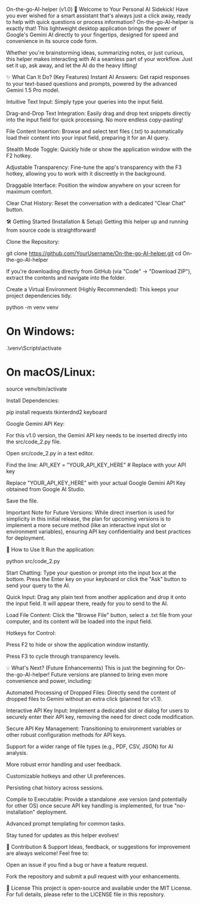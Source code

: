 On-the-go-AI-helper (v1.0)
🚀 Welcome to Your Personal AI Sidekick!
Have you ever wished for a smart assistant that's always just a click away, ready to help with quick questions or process information? On-the-go-AI-helper is exactly that! This lightweight desktop application brings the power of Google's Gemini AI directly to your fingertips, designed for speed and convenience in its source code form.

Whether you're brainstorming ideas, summarizing notes, or just curious, this helper makes interacting with AI a seamless part of your workflow. Just set it up, ask away, and let the AI do the heavy lifting!

✨ What Can It Do? (Key Features)
Instant AI Answers: Get rapid responses to your text-based questions and prompts, powered by the advanced Gemini 1.5 Pro model.

Intuitive Text Input: Simply type your queries into the input field.

Drag-and-Drop Text Integration: Easily drag and drop text snippets directly into the input field for quick processing. No more endless copy-pasting!

File Content Insertion: Browse and select text files (.txt) to automatically load their content into your input field, preparing it for an AI query.

Stealth Mode Toggle: Quickly hide or show the application window with the F2 hotkey.

Adjustable Transparency: Fine-tune the app's transparency with the F3 hotkey, allowing you to work with it discreetly in the background.

Draggable Interface: Position the window anywhere on your screen for maximum comfort.

Clear Chat History: Reset the conversation with a dedicated "Clear Chat" button.

🛠️ Getting Started (Installation & Setup)
Getting this helper up and running from source code is straightforward!

Clone the Repository:

git clone https://github.com/YourUsername/On-the-go-AI-helper.git
cd On-the-go-AI-helper

If you're downloading directly from GitHub (via "Code" -> "Download ZIP"), extract the contents and navigate into the folder.

Create a Virtual Environment (Highly Recommended):
This keeps your project dependencies tidy.

python -m venv venv
# On Windows:
.\venv\Scripts\activate
# On macOS/Linux:
source venv/bin/activate

Install Dependencies:

pip install requests tkinterdnd2 keyboard

Google Gemini API Key:

For this v1.0 version, the Gemini API key needs to be inserted directly into the src/code_2.py file.

Open src/code_2.py in a text editor.

Find the line: API_KEY = "YOUR_API_KEY_HERE" # Replace with your API key

Replace "YOUR_API_KEY_HERE" with your actual Google Gemini API Key obtained from Google AI Studio.

Save the file.

Important Note for Future Versions: While direct insertion is used for simplicity in this initial release, the plan for upcoming versions is to implement a more secure method (like an interactive input slot or environment variables), ensuring API key confidentiality and best practices for deployment.

🚀 How to Use It
Run the application:

python src/code_2.py

Start Chatting: Type your question or prompt into the input box at the bottom. Press the Enter key on your keyboard or click the "Ask" button to send your query to the AI.

Quick Input: Drag any plain text from another application and drop it onto the input field. It will appear there, ready for you to send to the AI.

Load File Content: Click the "Browse File" button, select a .txt file from your computer, and its content will be loaded into the input field.

Hotkeys for Control:

Press F2 to hide or show the application window instantly.

Press F3 to cycle through transparency levels.

💡 What's Next? (Future Enhancements)
This is just the beginning for On-the-go-AI-helper! Future versions are planned to bring even more convenience and power, including:

Automated Processing of Dropped Files: Directly send the content of dropped files to Gemini without an extra click (planned for v1.1).

Interactive API Key Input: Implement a dedicated slot or dialog for users to securely enter their API key, removing the need for direct code modification.

Secure API Key Management: Transitioning to environment variables or other robust configuration methods for API keys.

Support for a wider range of file types (e.g., PDF, CSV, JSON) for AI analysis.

More robust error handling and user feedback.

Customizable hotkeys and other UI preferences.

Persisting chat history across sessions.

Compile to Executable: Provide a standalone .exe version (and potentially for other OS) once secure API key handling is implemented, for true "no-installation" deployment.

Advanced prompt templating for common tasks.

Stay tuned for updates as this helper evolves!

🤝 Contribution & Support
Ideas, feedback, or suggestions for improvement are always welcome! Feel free to:

Open an issue if you find a bug or have a feature request.

Fork the repository and submit a pull request with your enhancements.

📄 License
This project is open-source and available under the MIT License. For full details, please refer to the LICENSE file in this repository.
